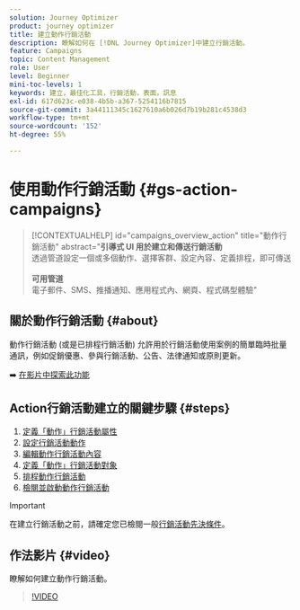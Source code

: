 ```yaml
---
solution: Journey Optimizer
product: journey optimizer
title: 建立動作行銷活動
description: 瞭解如何在 [!DNL Journey Optimizer]中建立行銷活動。
feature: Campaigns
topic: Content Management
role: User
level: Beginner
mini-toc-levels: 1
keywords: 建立，最佳化工具，行銷活動，表面，訊息
exl-id: 617d623c-e038-4b5b-a367-5254116b7815
source-git-commit: 3a44111345c1627610a6b026d7b19b281c4538d3
workflow-type: tm+mt
source-wordcount: '152'
ht-degree: 55%

---
```



# 使用動作行銷活動 {#gs-action-campaigns}

>[!CONTEXTUALHELP]
>id="campaigns_overview_action"
>title="動作行銷活動"
>abstract="**引導式 UI 用於建立和傳送行銷活動**<br/>&#x200B;透過管道設定一個或多個動作、選擇客群、設定內容、定義排程，即可傳送&#x200B;<br/><br/>**可用管道**<br/>&#x200B;電子郵件、SMS、推播通知、應用程式內、網頁、程式碼型體驗"

## 關於動作行銷活動 {#about}

動作行銷活動 (或是已排程行銷活動) 允許用於行銷活動使用案例的簡單臨時批量通訊，例如促銷優惠、參與行銷活動、公告、法律通知或原則更新。

➡️ [在影片中探索此功能](#video)

## Action行銷活動建立的關鍵步驟 {#steps}

1. [定義「動作」行銷活動屬性](campaign-properties.md)
1. [設定行銷活動動作](campaign-action.md)
1. [編輯動作行銷活動內容](campaign-content.md)
1. [定義「動作」行銷活動對象](campaign-audience.md)
1. [排程動作行銷活動](campaign-schedule.md)
1. [檢閱並啟動動作行銷活動](review-activate-campaign.md)

>[!IMPORTANT]
>
>在建立行銷活動之前，請確定您已檢閱一般[行銷活動先決條件](../campaigns/get-started-with-campaigns.md#prerequisites)。

## 作法影片 {#video}

瞭解如何建立動作行銷活動。

>[!VIDEO](https://video.tv.adobe.com/v/346680?quality=12)
